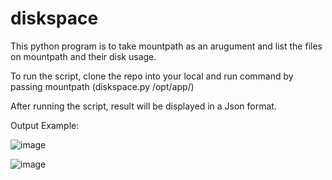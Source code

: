 # diskspace

This python program is to take mountpath as an arugument and list the files on mountpath and their disk usage.

To run the script, clone the repo into your local and run command by passing mountpath (diskspace.py /opt/app/)

After running the script, result will be displayed in a Json format.

Output Example:

![image](https://user-images.githubusercontent.com/36652341/149401317-b4292bdf-7aa0-45e5-bb9a-9b1ff90d4598.png)

![image](https://user-images.githubusercontent.com/36652341/149285020-2f6260a7-7dae-47f8-ad98-a636c0e3db42.png)
